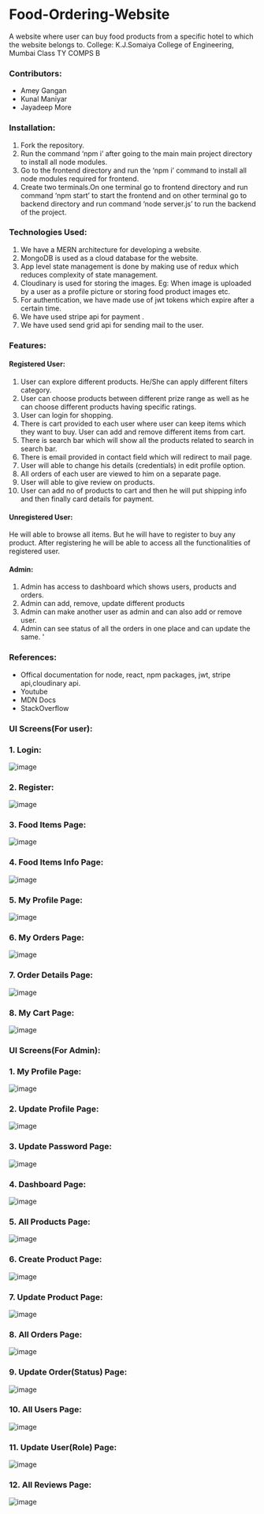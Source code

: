 # Food-Ordering-Website
A website where user can buy food products from a specific hotel to which the website belongs to.
College: K.J.Somaiya College of Engineering, Mumbai
Class TY COMPS B
### Contributors:
- Amey Gangan
- Kunal Maniyar
- Jayadeep More

### Installation:
1. Fork the repository.
2. Run the command ‘npm i’ after going to the main main project directory to install all node modules.
3. Go to the frontend directory and run the ‘npm i’ command to install all node modules required for frontend.
4. Create two terminals.On one terminal go to frontend directory and run command ‘npm start’ to start the frontend and on other terminal go to backend directory and run command ‘node server.js’ to run the backend of the project.

### Technologies Used:
1.	We have a MERN architecture for developing a website.
2.	MongoDB is used as a cloud database for the website.
3.	App level state management is done by making use of redux which reduces complexity of state management.
4.	Cloudinary is used for storing the images. Eg: When image is uploaded by a user as a profile picture or storing food product images etc.
5.	For authentication, we have made use of jwt tokens which expire after a certain time.
6.	We have used stripe api for payment .
7.	We have used send grid api for sending mail to the user.

### Features:
#### Registered User: 
1.	User can explore different products. He/She can apply different filters category.
2.	User can choose products between different prize range as well as he can choose different products having specific ratings.
3.	User can login for shopping.
4.	There is cart provided to each user where user can keep items which they want to buy. User can add and remove different items from cart.
5.	There is search bar which will show all the products related to search in search bar.
6.	There is email provided in contact field which will redirect to mail page.
7.	User will able to change his details (credentials) in edit profile option.
8.	All orders of each user are viewed to him on a separate page.
9.	User will able to give review on products.
10.	User can add no of products to cart and then he will put shipping info and then finally card details for payment.

#### Unregistered User: 
He will able to browse all items. But he will have to register to buy any product. After registering he will be able to access all the functionalities of registered user.

#### Admin:
1.	Admin has access to dashboard which shows users, products and orders.
2.	Admin can add, remove, update different products
3.	Admin can make another user as admin and can also add or remove user.
4. Admin can see status of all the orders in one place and can update the same. '

### References:
-	Offical documentation for node, react, npm packages, jwt, stripe api,cloudinary api.
-	Youtube
-	MDN Docs
-	StackOverflow

### UI Screens(For user):
### 1. Login:
![image](https://user-images.githubusercontent.com/62855667/147272599-0508c79a-a6ff-4074-9671-efea3fe3d47d.png)
### 2. Register:
![image](https://user-images.githubusercontent.com/62855667/147272690-0227e3f6-376d-49f6-a5aa-abbf04b2a623.png)
### 3. Food Items Page:
![image](https://user-images.githubusercontent.com/62855667/147272996-eff199bd-5a95-42cc-a801-bcd305877fd5.png)
### 4. Food Items Info Page:
![image](https://user-images.githubusercontent.com/62855667/147273073-b22bb418-f681-4024-b511-bccb11d90de5.png)
### 5. My Profile Page:
![image](https://user-images.githubusercontent.com/62855667/147273226-77825176-3d02-476b-a647-922492100b4a.png)
### 6. My Orders Page:
![image](https://user-images.githubusercontent.com/62855667/147273291-fb6a3fe8-744d-48e7-acca-f701c93e1814.png)
### 7. Order Details Page:
![image](https://user-images.githubusercontent.com/62855667/147276299-06fc68b9-52b2-4275-ad3f-ab8efb9bdc34.png)
### 8. My Cart Page:
![image](https://user-images.githubusercontent.com/62855667/147273341-1739d6e2-78ff-410d-a6aa-e9ba973d9dc0.png)

### UI Screens(For Admin):
### 1. My Profile Page:
![image](https://user-images.githubusercontent.com/62855667/147276492-91d56573-16f0-48e2-85c8-96fedc64eb60.png)
### 2. Update Profile Page:
![image](https://user-images.githubusercontent.com/62855667/147276517-ad0f33d0-8b32-4ad7-a2c6-3b23abdda4d9.png)
### 3. Update Password Page:
![image](https://user-images.githubusercontent.com/62855667/147276600-f359de95-ad3b-4d8a-872e-b21383dc0c61.png)
### 4. Dashboard Page:
![image](https://user-images.githubusercontent.com/62855667/147276727-b8df6da5-57f0-4dc8-a760-8997f8560450.png)
### 5. All Products Page:
![image](https://user-images.githubusercontent.com/62855667/147276780-95041f05-2c3c-44bb-835a-a9848e4a0d1f.png)
### 6. Create Product Page:
![image](https://user-images.githubusercontent.com/62855667/147276952-f44a8170-4b8b-4918-9f9c-f597b0e85a5b.png)
### 7. Update Product Page:
![image](https://user-images.githubusercontent.com/62855667/147276848-37793b53-4bd3-446b-b880-4307bcae8c0e.png)
### 8. All Orders Page:
![image](https://user-images.githubusercontent.com/62855667/147276995-a8bab484-75bf-41fa-af11-257d34526931.png)
### 9. Update Order(Status) Page:
![image](https://user-images.githubusercontent.com/62855667/147277062-0c6a6ca9-13b2-43f2-94dc-0af1321dff8e.png)
### 10. All Users Page:
![image](https://user-images.githubusercontent.com/62855667/147277109-646a2e0b-c326-4750-b8fd-c69dfe466da7.png)
### 11. Update User(Role) Page:
![image](https://user-images.githubusercontent.com/62855667/147277195-7e060712-19b5-4ada-bf79-2928b5821ae9.png)
### 12. All Reviews Page:
![image](https://user-images.githubusercontent.com/62855667/147277513-d6a982d6-9f16-4263-8615-4ac98bb0245f.png)






